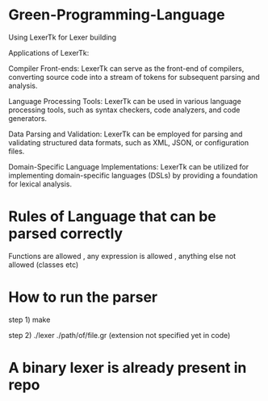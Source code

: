 # Green-Programming-Language

Using LexerTk for Lexer building

Applications of LexerTk:

Compiler Front-ends: LexerTk can serve as the front-end of compilers, converting source code into a stream of tokens for subsequent parsing and analysis.

Language Processing Tools: LexerTk can be used in various language processing tools, such as syntax checkers, code analyzers, and code generators.

Data Parsing and Validation: LexerTk can be employed for parsing and validating structured data formats, such as XML, JSON, or configuration files.

Domain-Specific Language Implementations: LexerTk can be utilized for implementing domain-specific languages (DSLs) by providing a foundation for lexical analysis.

# Rules of Language that can be parsed correctly

Functions are allowed , any expression is allowed , anything else not allowed (classes etc)

# How to run the parser
step 1) make

step 2) ./lexer ./path/of/file.gr (extension not specified yet in code)

# A binary lexer is already present in repo 
